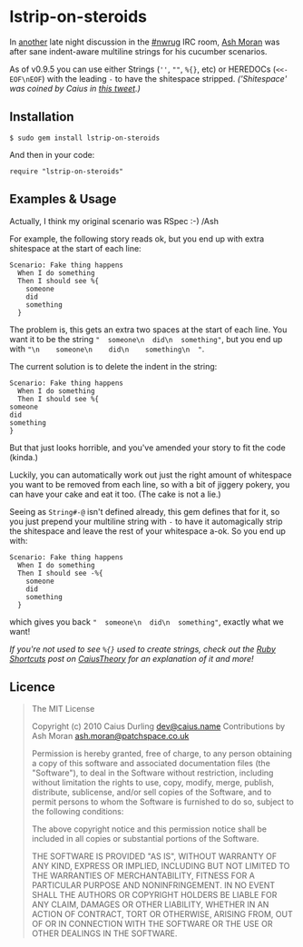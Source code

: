 # lstrip-on-steroids

In [another][engorge] late night discussion in the [#nwrug][] IRC room, [Ash Moran][AM] was after sane indent-aware multiline strings for his cucumber scenarios.

[engorge]: http://github.com/caius/engorge-ostruct
[#nwrug]: http://nwrug.org/
[AM]: https://github.com/ashmoran/

As of v0.9.5 you can use either Strings (`''`, `""`, `%{}`, etc) or HEREDOCs (`<<-EOF\nEOF`) with the leading `-` to have the shitespace stripped. *('Shitespace' was coined by Caius in [this tweet][shitespace].)*

[shitespace]: https://twitter.com/Caius/status/21600277885

## Installation

	$ sudo gem install lstrip-on-steroids

And then in your code:

	require "lstrip-on-steroids"

## Examples & Usage

Actually, I think my original scenario was RSpec :-) /Ash

For example, the following story reads ok, but you end up with extra shitespace at the start of each line:

	Scenario: Fake thing happens
	  When I do something
	  Then I should see %{
	    someone
	    did
	    something
	  }

The problem is, this gets an extra two spaces at the start of each line. You want it to be the string `"  someone\n  did\n  something"`, but you end up with `"\n    someone\n    did\n    something\n  "`.

The current solution is to delete the indent in the string:

	Scenario: Fake thing happens
	  When I do something
	  Then I should see %{
	someone
	did
	something
	}

But that just looks horrible, and you've amended your story to fit the code (kinda.)

Luckily, you can automatically work out just the right amount of whitespace you want to be removed from each line, so with a bit of jiggery pokery, you can have your cake and eat it too. (The cake is not a lie.)

Seeing as `String#-@` isn't defined already, this gem defines that for it, so you just prepend your multiline string with `-` to have it automagically strip the shitespace and leave the rest of your whitespace a-ok. So you end up with:

	Scenario: Fake thing happens
	  When I do something
	  Then I should see -%{
	    someone
	    did
	    something
	  }

which gives you back `"  someone\n  did\n  something"`, exactly what we want!

*If you're not used to see `%{}` used to create strings, check out the [Ruby Shortcuts][rs] post on [CaiusTheory][ct] for an explanation of it and more!*

[rs]: http://caiustheory.com/ruby-shortcuts
[ct]: http://caiustheory.com/

## Licence

> The MIT License
> 
> Copyright (c) 2010 Caius Durling <dev@caius.name>
> Contributions by Ash Moran <ash.moran@patchspace.co.uk>
> 
> Permission is hereby granted, free of charge, to any person obtaining a copy
> of this software and associated documentation files (the "Software"), to deal
> in the Software without restriction, including without limitation the rights
> to use, copy, modify, merge, publish, distribute, sublicense, and/or sell
> copies of the Software, and to permit persons to whom the Software is
> furnished to do so, subject to the following conditions:
> 
> The above copyright notice and this permission notice shall be included in
> all copies or substantial portions of the Software.
> 
> THE SOFTWARE IS PROVIDED "AS IS", WITHOUT WARRANTY OF ANY KIND, EXPRESS OR
> IMPLIED, INCLUDING BUT NOT LIMITED TO THE WARRANTIES OF MERCHANTABILITY,
> FITNESS FOR A PARTICULAR PURPOSE AND NONINFRINGEMENT. IN NO EVENT SHALL THE
> AUTHORS OR COPYRIGHT HOLDERS BE LIABLE FOR ANY CLAIM, DAMAGES OR OTHER
> LIABILITY, WHETHER IN AN ACTION OF CONTRACT, TORT OR OTHERWISE, ARISING FROM,
> OUT OF OR IN CONNECTION WITH THE SOFTWARE OR THE USE OR OTHER DEALINGS IN
> THE SOFTWARE.

